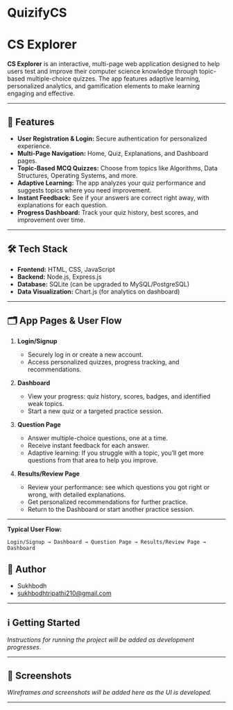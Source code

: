 # QuizifyCS
# CS Explorer

**CS Explorer** is an interactive, multi-page web application designed to help users test and improve their computer science knowledge through topic-based multiple-choice quizzes. The app features adaptive learning, personalized analytics, and gamification elements to make learning engaging and effective.

---

## 🚀 Features

- **User Registration & Login:** Secure authentication for personalized experience.
- **Multi-Page Navigation:** Home, Quiz, Explanations, and Dashboard pages.
- **Topic-Based MCQ Quizzes:** Choose from topics like Algorithms, Data Structures, Operating Systems, and more.
- **Adaptive Learning:** The app analyzes your quiz performance and suggests topics where you need improvement.
- **Instant Feedback:** See if your answers are correct right away, with explanations for each question.
- **Progress Dashboard:** Track your quiz history, best scores, and improvement over time.

---

## 🛠️ Tech Stack

- **Frontend:** HTML, CSS, JavaScript
- **Backend:** Node.js, Express.js
- **Database:** SQLite (can be upgraded to MySQL/PostgreSQL)
- **Data Visualization:** Chart.js (for analytics on dashboard)

---

## 🗂️ App Pages & User Flow

1. **Login/Signup**
   - Securely log in or create a new account.
   - Access personalized quizzes, progress tracking, and recommendations.

2. **Dashboard**
   - View your progress: quiz history, scores, badges, and identified weak topics.
   - Start a new quiz or a targeted practice session.

3. **Question Page**
   - Answer multiple-choice questions, one at a time.
   - Receive instant feedback for each answer.
   - Adaptive learning: If you struggle with a topic, you’ll get more questions from that area to help you improve.

4. **Results/Review Page**
   - Review your performance: see which questions you got right or wrong, with detailed explanations.
   - Get personalized recommendations for further practice.
   - Return to the Dashboard or start another practice session.

---

**Typical User Flow:**

`Login/Signup → Dashboard → Question Page → Results/Review Page → Dashboard`

## 👤 Author

- Sukhbodh
- sukhbodhtripathi210@gmail.com

---

## ℹ️ Getting Started

*Instructions for running the project will be added as development progresses.*

---

## 📸 Screenshots

*Wireframes and screenshots will be added here as the UI is developed.*

---

